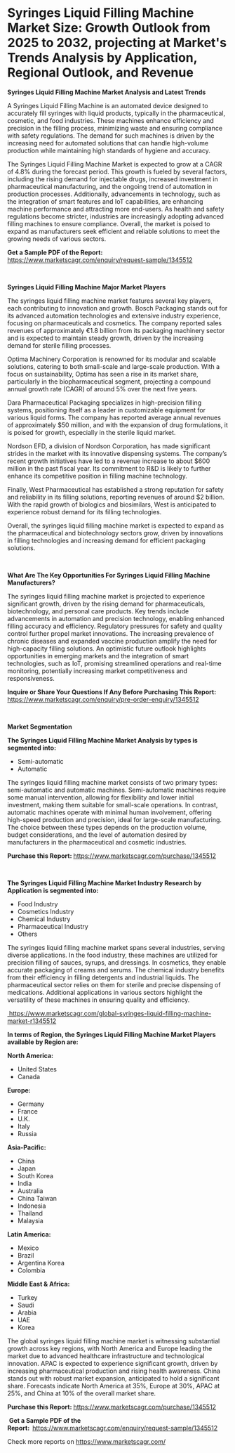 <p><h1>Syringes Liquid Filling Machine Market Size: Growth Outlook from 2025 to 2032, projecting at Market's Trends Analysis by Application, Regional Outlook, and Revenue</h1></p><p><strong>Syringes Liquid Filling Machine Market Analysis and Latest Trends</strong></p>
<p><p>A Syringes Liquid Filling Machine is an automated device designed to accurately fill syringes with liquid products, typically in the pharmaceutical, cosmetic, and food industries. These machines enhance efficiency and precision in the filling process, minimizing waste and ensuring compliance with safety regulations. The demand for such machines is driven by the increasing need for automated solutions that can handle high-volume production while maintaining high standards of hygiene and accuracy.</p><p>The Syringes Liquid Filling Machine Market is expected to grow at a CAGR of 4.8% during the forecast period. This growth is fueled by several factors, including the rising demand for injectable drugs, increased investment in pharmaceutical manufacturing, and the ongoing trend of automation in production processes. Additionally, advancements in technology, such as the integration of smart features and IoT capabilities, are enhancing machine performance and attracting more end-users. As health and safety regulations become stricter, industries are increasingly adopting advanced filling machines to ensure compliance. Overall, the market is poised to expand as manufacturers seek efficient and reliable solutions to meet the growing needs of various sectors.</p></p>
<p><strong>Get a Sample PDF of the Report:&nbsp;</strong> <a href="https://www.marketscagr.com/enquiry/request-sample/1345512?utm_campaign=2528&utm_medium=2&utm_source=Github&utm_content=ia&utm_term=04032025&utm_id=syringes-liquid-filling-machine">https://www.marketscagr.com/enquiry/request-sample/1345512</a></p>
<p>&nbsp;</p>
<p><strong>Syringes Liquid Filling Machine Major Market Players</strong></p>
<p><p>The syringes liquid filling machine market features several key players, each contributing to innovation and growth. Bosch Packaging stands out for its advanced automation technologies and extensive industry experience, focusing on pharmaceuticals and cosmetics. The company reported sales revenues of approximately €1.8 billion from its packaging machinery sector and is expected to maintain steady growth, driven by the increasing demand for sterile filling processes.</p><p>Optima Machinery Corporation is renowned for its modular and scalable solutions, catering to both small-scale and large-scale production. With a focus on sustainability, Optima has seen a rise in its market share, particularly in the biopharmaceutical segment, projecting a compound annual growth rate (CAGR) of around 5% over the next five years.</p><p>Dara Pharmaceutical Packaging specializes in high-precision filling systems, positioning itself as a leader in customizable equipment for various liquid forms. The company has reported average annual revenues of approximately $50 million, and with the expansion of drug formulations, it is poised for growth, especially in the sterile liquid market.</p><p>Nordson EFD, a division of Nordson Corporation, has made significant strides in the market with its innovative dispensing systems. The company’s recent growth initiatives have led to a revenue increase to about $600 million in the past fiscal year. Its commitment to R&D is likely to further enhance its competitive position in filling machine technology.</p><p>Finally, West Pharmaceutical has established a strong reputation for safety and reliability in its filling solutions, reporting revenues of around $2 billion. With the rapid growth of biologics and biosimilars, West is anticipated to experience robust demand for its filling technologies.</p><p>Overall, the syringes liquid filling machine market is expected to expand as the pharmaceutical and biotechnology sectors grow, driven by innovations in filling technologies and increasing demand for efficient packaging solutions.</p></p>
<p>&nbsp;</p>
<p><strong>What Are The Key Opportunities For Syringes Liquid Filling Machine Manufacturers?</strong></p>
<p><p>The syringes liquid filling machine market is projected to experience significant growth, driven by the rising demand for pharmaceuticals, biotechnology, and personal care products. Key trends include advancements in automation and precision technology, enabling enhanced filling accuracy and efficiency. Regulatory pressures for safety and quality control further propel market innovations. The increasing prevalence of chronic diseases and expanded vaccine production amplify the need for high-capacity filling solutions. An optimistic future outlook highlights opportunities in emerging markets and the integration of smart technologies, such as IoT, promising streamlined operations and real-time monitoring, potentially increasing market competitiveness and responsiveness.</p></p>
<p><strong>Inquire or Share Your Questions If Any Before Purchasing This Report:</strong> <a href="https://www.marketscagr.com/enquiry/pre-order-enquiry/1345512?utm_campaign=2528&utm_medium=2&utm_source=Github&utm_content=ia&utm_term=04032025&utm_id=syringes-liquid-filling-machine">https://www.marketscagr.com/enquiry/pre-order-enquiry/1345512</a></p>
<p>&nbsp;</p>
<p><strong>Market Segmentation</strong></p>
<p><strong>The Syringes Liquid Filling Machine Market Analysis by types is segmented into:</strong></p>
<p><ul><li>Semi-automatic</li><li>Automatic</li></ul></p>
<p><p>The syringes liquid filling machine market consists of two primary types: semi-automatic and automatic machines. Semi-automatic machines require some manual intervention, allowing for flexibility and lower initial investment, making them suitable for small-scale operations. In contrast, automatic machines operate with minimal human involvement, offering high-speed production and precision, ideal for large-scale manufacturing. The choice between these types depends on the production volume, budget considerations, and the level of automation desired by manufacturers in the pharmaceutical and cosmetic industries.</p></p>
<p><strong>Purchase this Report:&nbsp;</strong><a href="https://www.marketscagr.com/purchase/1345512?utm_campaign=2528&utm_medium=2&utm_source=Github&utm_content=ia&utm_term=04032025&utm_id=syringes-liquid-filling-machine">https://www.marketscagr.com/purchase/1345512</a></p>
<p>&nbsp;</p>
<p><strong>The Syringes Liquid Filling Machine Market Industry Research by Application is segmented into:</strong></p>
<p><ul><li>Food Industry</li><li>Cosmetics Industry</li><li>Chemical Industry</li><li>Pharmaceutical Industry</li><li>Others</li></ul></p>
<p><p>The syringes liquid filling machine market spans several industries, serving diverse applications. In the food industry, these machines are utilized for precision filling of sauces, syrups, and dressings. In cosmetics, they enable accurate packaging of creams and serums. The chemical industry benefits from their efficiency in filling detergents and industrial liquids. The pharmaceutical sector relies on them for sterile and precise dispensing of medications. Additional applications in various sectors highlight the versatility of these machines in ensuring quality and efficiency.</p></p>
<p><a href="https://www.marketscagr.com/global-syringes-liquid-filling-machine-market-r1345512?utm_campaign=2528&utm_medium=2&utm_source=Github&utm_content=ia&utm_term=04032025&utm_id=syringes-liquid-filling-machine">&nbsp;https://www.marketscagr.com/global-syringes-liquid-filling-machine-market-r1345512</a></p>
<p><strong>In terms of Region, the Syringes Liquid Filling Machine Market Players available by Region are:</strong></p>
<p>
    <p> <strong> North America: </strong>
        <ul>
            <li>United States</li>
            <li>Canada</li>
        </ul>
        </p> 
    <p> <strong> Europe: </strong>
        <ul>
            <li>Germany</li>
            <li>France</li>
            <li>U.K.</li>
            <li>Italy</li>
            <li>Russia</li>
        </ul>
        </p> 
    <p> <strong> Asia-Pacific: </strong>
        <ul>
            <li>China</li>
            <li>Japan</li>
            <li>South Korea</li>
            <li>India</li>
            <li>Australia</li>
            <li>China Taiwan</li>
            <li>Indonesia</li>
            <li>Thailand</li>
            <li>Malaysia</li>
        </ul>
        </p> 
    <p> <strong> Latin America: </strong>
        <ul>
            <li>Mexico</li>
            <li>Brazil</li>
            <li>Argentina Korea</li>
            <li>Colombia</li>
        </ul>
        </p> 
    <p> <strong> Middle East & Africa: </strong>
        <ul>
            <li>Turkey</li>
            <li>Saudi</li>
            <li>Arabia</li>
            <li>UAE</li>
            <li>Korea</li>
        </ul>
    </p>
    </p>
<p><p>The global syringes liquid filling machine market is witnessing substantial growth across key regions, with North America and Europe leading the market due to advanced healthcare infrastructure and technological innovation. APAC is expected to experience significant growth, driven by increasing pharmaceutical production and rising health awareness. China stands out with robust market expansion, anticipated to hold a significant share. Forecasts indicate North America at 35%, Europe at 30%, APAC at 25%, and China at 10% of the overall market share.</p></p>
<p><strong>Purchase this Report: </strong><a href="https://www.marketscagr.com/purchase/1345512?utm_campaign=2528&utm_medium=2&utm_source=Github&utm_content=ia&utm_term=04032025&utm_id=syringes-liquid-filling-machine">https://www.marketscagr.com/purchase/1345512</a></p>
<p>&nbsp;<strong>Get a Sample PDF of the Report:&nbsp;&nbsp;</strong><a href="https://www.marketscagr.com/enquiry/request-sample/1345512?utm_campaign=2528&utm_medium=2&utm_source=Github&utm_content=ia&utm_term=04032025&utm_id=syringes-liquid-filling-machine">https://www.marketscagr.com/enquiry/request-sample/1345512</a></p>
<p><strong></strong></p>
<p>Check more reports on <a href="https://www.marketscagr.com/?utm_campaign=2528&utm_medium=2&utm_source=Github&utm_content=ia&utm_term=04032025&utm_id=syringes-liquid-filling-machine">https://www.marketscagr.com/</a></p>